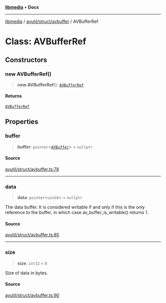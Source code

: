 [**libmedia**](../../../../README.md) • **Docs**

***

[libmedia](../../../../README.md) / [avutil/struct/avbuffer](../README.md) / AVBufferRef

# Class: AVBufferRef

## Constructors

### new AVBufferRef()

> **new AVBufferRef**(): [`AVBufferRef`](AVBufferRef.md)

#### Returns

[`AVBufferRef`](AVBufferRef.md)

## Properties

### buffer

> **buffer**: `pointer`\<[`AVBuffer`](AVBuffer.md)\> = `nullptr`

#### Source

[avutil/struct/avbuffer.ts:78](https://github.com/zhaohappy/libmedia/blob/b4bb608d2b1c00d036d73fc8d222b1a97be53694/src/avutil/struct/avbuffer.ts#L78)

***

### data

> **data**: `pointer`\<`uint8`\> = `nullptr`

The data buffer. It is considered writable if and only if
this is the only reference to the buffer, in which case
av_buffer_is_writable() returns 1.

#### Source

[avutil/struct/avbuffer.ts:85](https://github.com/zhaohappy/libmedia/blob/b4bb608d2b1c00d036d73fc8d222b1a97be53694/src/avutil/struct/avbuffer.ts#L85)

***

### size

> **size**: `int32` = `0`

Size of data in bytes.

#### Source

[avutil/struct/avbuffer.ts:90](https://github.com/zhaohappy/libmedia/blob/b4bb608d2b1c00d036d73fc8d222b1a97be53694/src/avutil/struct/avbuffer.ts#L90)
